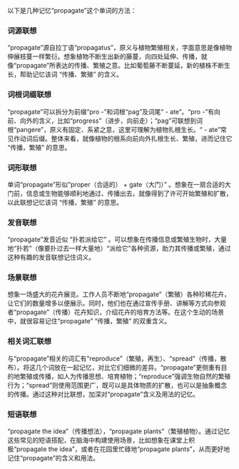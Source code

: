 以下是几种记忆“propagate”这个单词的方法：

### 词源联想
“propagate”源自拉丁语“propagatus”，原义与植物繁殖相关，字面意思是像植物伸展枝蔓一样繁衍。想象植物不断生出新的藤蔓，向四处延伸、传播，就像“propagate”所表达的传播、繁殖之意。比如葡萄藤不断蔓延，新的植株不断生长，帮助记忆该词 “传播、繁殖” 的含义。

### 词根词缀联想
“propagate”可以拆分为前缀“pro -”和词根“pag”及词尾“ - ate”。“pro -”有向前、向外的含义，比如“progress”（进步，向前走）；“pag”可联想到词根“pangere”，原义有固定、系紧之意，这里可理解为植物扎根生长。“ - ate”常见作动词后缀。整体来看，就像植物的根系向前向外扎根生长、繁殖，进而记住它 “传播，繁殖” 的意思。

### 词形联想
单词“propagate”形似“proper（合适的） + gate（大门）” 。想象在一扇合适的大门前，信息或生物能够顺利地通过、传播出去，就像得到了许可开始繁殖和扩散，以此联想记忆该词 “传播，繁殖” 的意思。

### 发音联想
“propagate”发音近似 “扑若派给它” 。可以想象在传播信息或繁殖生物时，大量地“扑若”（像要扑过去一样大量地）“派给它”各种资源，助力其传播或繁殖，通过这种有趣的发音联想记住词义。

### 场景联想
想象一场盛大的花卉展览。工作人员不断地“propagate”（繁殖）各种珍稀花卉，让它们的数量增多以便展示。同时，他们也在通过宣传手册、讲解等方式向参观者“propagate”（传播）花卉知识，介绍花卉的培育方法等。在这个生动的场景中，就很容易记住“propagate” “传播，繁殖” 的双重含义。

### 相关词汇联想
与“propagate”相关的词汇有“reproduce”（繁殖，再生）、“spread”（传播，散布）。将这几个词放在一起记忆，对比它们细微的差异。“propagate”更侧重有目的地繁殖或传播，如人为传播思想、培育植物；“reproduce”强调生物自然的繁殖行为；“spread”则使用范围更广，既可以是具体物质的扩散，也可以是抽象概念的传播。通过这种对比联想，加深对“propagate”含义及用法的记忆。

### 短语联想
“propagate the idea”（传播想法），“propagate plants”（繁殖植物）。通过记忆这些常见的短语搭配，在脑海中构建使用场景，比如想象在课堂上积极“propagate the idea”，或者在花园里忙碌地“propagate plants”，从而更好地记住“propagate”的含义和用法。 